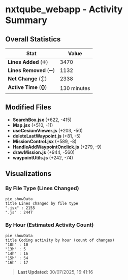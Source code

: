 # nxtqube_webapp - Activity Summary 

## Overall Statistics

| Stat                   | Value                                                             |
| ---------------------- | ----------------------------------------------------------------- |
| **Lines Added** (➕)   | 3470                                          |
| **Lines Removed** (➖) | 1132                                        |
| **Net Change** (↕)    | 2338                |
| **Active Time** (⌚)   | 130 minutes |


## Modified Files
- **SearchBox.jsx** (+622, -415)
- **Map.jsx** (+510, -11)
- **useCesiumViewer.js** (+203, -50)
- **deleteLastWaypoint.js** (+81, -5)
- **MissionControl.jsx** (+589, -8)
- **HandleAddWaypointOnclick.js** (+279, -9)
- **drawMission.js** (+944, -560)
- **waypointUtils.js** (+242, -74)

## Visualizations

### By File Type (Lines Changed)

```mermaid
pie showData
title Lines changed by file type
".jsx" : 2155
".js" : 2447
```

### By Hour (Estimated Activity Count)

```mermaid
pie showData
title Coding activity by hour (count of changes)
"10h" : 10
"13h" : 5
"14h" : 16
"15h" : 54
"16h" : 17
```


> **Last Updated:** 30/07/2025, 16:41:16
